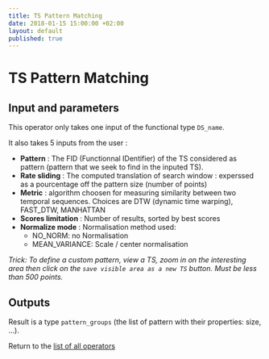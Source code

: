 ```yaml
---
title: TS Pattern Matching
date: 2018-01-15 15:00:00 +02:00
layout: default
published: true
---
```

# TS Pattern Matching



## Input and parameters

This operator only takes one input of the functional type `DS_name`.

It also takes 5 inputs from the user :

- **Pattern** : The FID (Functionnal IDentifier) of the TS considered as pattern (pattern that we seek to find in the inputed TS).
- **Rate sliding** : The computed translation of search window : experssed as a pourcentage off the pattern size (number of points)
- **Metric** :  algorithm choosen for measuring similarity between two temporal sequences. Choices are DTW (dynamic time warping), FAST_DTW, MANHATTAN
- **Scores limitation** : Number of results, sorted by best scores
- **Normalize mode** : Normalisation method used:
  - NO_NORM: no Normalisation
  - MEAN_VARIANCE: Scale / center normalisation

*Trick: To define a custom pattern, view a TS, zoom in on the interesting area then click on the `save visible area as a new TS` button. Must be less than 500 points.*

## Outputs

Result is a type `pattern_groups` (the list of pattern with their properties: size, ...).


Return to the [list of all operators](/operators.html)
